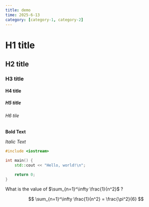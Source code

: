 ```yaml
---
title: demo
time: 2025-6-13
category: [category-1, category-2]
---
```


# H1 title
## H2 title
### H3 title
#### H4 title
##### H5 title
###### H6 tile

**Bold Text**

*Italic Text*

```c++
#include <iostream>

int main() {
    std::cout << "Hello, world!\n";

    return 0;
}
```

What is the value of $\sum_{n=1}^\infty \frac{1}{n^2}$ ?

$$
\sum_{n=1}^\infty \frac{1}{n^2} = \frac{\pi^2}{6}
$$
